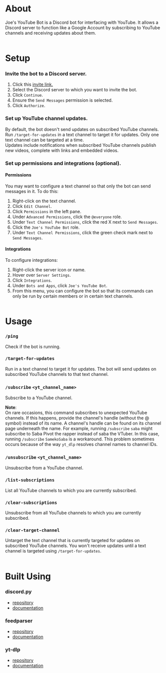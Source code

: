 # About
Joe's YouTube Bot is a Discord bot for interfacing with YouTube. It allows a Discord server to function like a Google Account by subscribing to YouTube channels and receiving updates about them.
<br><br>

# Setup
### Invite the bot to a Discord server.
1. Click this [invite link.](https://discord.com/oauth2/authorize?client_id=1407095826551013558&permissions=2048&integration_type=0&scope=bot+applications.commands)
2. Select the Discord server to which you want to invite the bot.
3. Click `Continue`.
4. Ensure the `Send Messages` permission is selected.
5. Click `Authorize`.

### Set up YouTube channel updates.
By default, the bot doesn't send updates on subscribed YouTube channels.\
Run `/target-for-updates` in a text channel to target it for updates. Only one text channel can be targeted at a time.\
Updates include notifications when subscribed YouTube channels publish new videos, complete with links and embedded videos.

### Set up permissions and integrations (optional).
#### Permissions
You may want to configure a text channel so that only the bot can send messages in it. To do this:
1. Right-click on the text channel.
2. Click `Edit Channel`.
3. Click `Permissions` in the left pane.
4. Under `Advanced Permissions`, click the `@everyone` role.
5. Under `Text Channel Permissions`, click the red X next to `Send Messages`.
6. Click the `Joe's YouTube Bot` role.
7. Under `Text Channel Permissions`, click the green check mark next to `Send Messages`.

#### Integrations
To configure integrations:
1. Right-click the server icon or name.
2. Hover over `Server Settings`.
3. Click `Integrations`.
4. Under `Bots and Apps`, click `Joe's YouTube Bot`.
5. From this menu, you can configure the bot so that its commands can only be run by certain members or in certain text channels.
<br><br>

# Usage
### `/ping`
Check if the bot is running.

### `/target-for-updates`
Run in a text channel to target it for updates. The bot will send updates on subscribed YouTube channels to that text channel.

### `/subscribe` `<yt_channel_name>`
Subscribe to a YouTube channel.

**Note**:\
On rare occasions, this command subscribes to unexpected YouTube channels. If this happens, provide the channel's handle (without the @ symbol) instead of its name. A channel's handle can be found on its channel page underneath the name. For example, running `/subscribe` `saba` might subscribe to Saba Pivot the rapper instead of saba the VTuber. In this case, running `/subscribe` `SamekoSaba` is a workaround. This problem sometimes occurs because of the way `yt_dlp` resolves channel names to channel IDs.

### `/unsubscribe` `<yt_channel_name>`
Unsubscribe from a YouTube channel.

### `/list-subscriptions`
List all YouTube channels to which you are currently subscribed.

### `/clear-subscriptions`
Unsubscribe from all YouTube channels to which you are currently subscribed.

### `/clear-target-channel`
Untarget the text channel that is currently targeted for updates on subscribed YouTube channels. You won't receive updates until a text channel is targeted using `/target-for-updates`.
<br><br>

# Built Using
### discord.py
- [repository](https://github.com/Rapptz/discord.py?tab=readme-ov-file)
- [documentation](https://discordpy.readthedocs.io/en/stable/)
### feedparser
- [repository](https://github.com/kurtmckee/feedparser)
- [documentation](https://feedparser.readthedocs.io/en/stable/)
### yt-dlp
- [repository](https://github.com/yt-dlp/yt-dlp)
- [documentation](https://pypi.org/project/yt-dlp/)